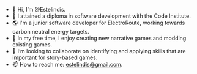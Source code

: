 - 👋 Hi, I’m @Estelindis.
- 🌱 I attained a diploma in software development with the Code Institute.
- 🌎 I'm a junior software developer for ElectroRoute, working towards carbon neutral energy targets.
- 👀 In my free time, I enjoy creating new narrative games and modding existing games.
- 💞️ I’m looking to collaborate on identifying and applying skills that are important for story-based games.
- 📫 How to reach me: estelindis@gmail.com.

<!---
Estelindis/Estelindis is a ✨ special ✨ repository because its `README.md` (this file) appears on your GitHub profile.
You can click the Preview link to take a look at your changes.
--->
